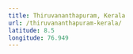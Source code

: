 ```yaml
---
title: Thiruvananthapuram, Kerala
url: /thiruvananthapuram-kerala/
latitude: 8.5
longitude: 76.949
---
```

